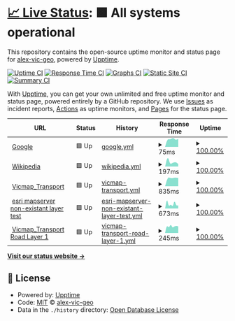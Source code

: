 # [📈 Live Status](https://demo.upptime.js.org): <!--live status--> **🟩 All systems operational**

This repository contains the open-source uptime monitor and status page for [alex-vic-geo](https://demo.upptime.js.org), powered by [Upptime](https://github.com/upptime/upptime).

[![Uptime CI](https://github.com/alex-vic-geo/santa/workflows/Uptime%20CI/badge.svg)](https://github.com/alex-vic-geo/santa/actions?query=workflow%3A%22Uptime+CI%22)
[![Response Time CI](https://github.com/alex-vic-geo/santa/workflows/Response%20Time%20CI/badge.svg)](https://github.com/alex-vic-geo/santa/actions?query=workflow%3A%22Response+Time+CI%22)
[![Graphs CI](https://github.com/alex-vic-geo/santa/workflows/Graphs%20CI/badge.svg)](https://github.com/alex-vic-geo/santa/actions?query=workflow%3A%22Graphs+CI%22)
[![Static Site CI](https://github.com/alex-vic-geo/santa/workflows/Static%20Site%20CI/badge.svg)](https://github.com/alex-vic-geo/santa/actions?query=workflow%3A%22Static+Site+CI%22)
[![Summary CI](https://github.com/alex-vic-geo/santa/workflows/Summary%20CI/badge.svg)](https://github.com/alex-vic-geo/santa/actions?query=workflow%3A%22Summary+CI%22)

With [Upptime](https://upptime.js.org), you can get your own unlimited and free uptime monitor and status page, powered entirely by a GitHub repository. We use [Issues](https://github.com/alex-vic-geo/santa/issues) as incident reports, [Actions](https://github.com/alex-vic-geo/santa/actions) as uptime monitors, and [Pages](https://demo.upptime.js.org) for the status page.

<!--start: status pages-->
<!-- This summary is generated by Upptime (https://github.com/upptime/upptime) -->
<!-- Do not edit this manually, your changes will be overwritten -->
<!-- prettier-ignore -->
| URL | Status | History | Response Time | Uptime |
| --- | ------ | ------- | ------------- | ------ |
| <img alt="" src="https://icons.duckduckgo.com/ip3/www.google.com.ico" height="13"> [Google](https://www.google.com) | 🟩 Up | [google.yml](https://github.com/DELWP-DTV/santa/commits/HEAD/history/google.yml) | <details><summary><img alt="Response time graph" src="./graphs/google/response-time-week.png" height="20"> 75ms</summary><br><a href="https://DELWP-DTV.github.io/santa/history/google"><img alt="Response time 75" src="https://img.shields.io/endpoint?url=https%3A%2F%2Fraw.githubusercontent.com%2FDELWP-DTV%2Fsanta%2FHEAD%2Fapi%2Fgoogle%2Fresponse-time.json"></a><br><a href="https://DELWP-DTV.github.io/santa/history/google"><img alt="24-hour response time 75" src="https://img.shields.io/endpoint?url=https%3A%2F%2Fraw.githubusercontent.com%2FDELWP-DTV%2Fsanta%2FHEAD%2Fapi%2Fgoogle%2Fresponse-time-day.json"></a><br><a href="https://DELWP-DTV.github.io/santa/history/google"><img alt="7-day response time 75" src="https://img.shields.io/endpoint?url=https%3A%2F%2Fraw.githubusercontent.com%2FDELWP-DTV%2Fsanta%2FHEAD%2Fapi%2Fgoogle%2Fresponse-time-week.json"></a><br><a href="https://DELWP-DTV.github.io/santa/history/google"><img alt="30-day response time 75" src="https://img.shields.io/endpoint?url=https%3A%2F%2Fraw.githubusercontent.com%2FDELWP-DTV%2Fsanta%2FHEAD%2Fapi%2Fgoogle%2Fresponse-time-month.json"></a><br><a href="https://DELWP-DTV.github.io/santa/history/google"><img alt="1-year response time 75" src="https://img.shields.io/endpoint?url=https%3A%2F%2Fraw.githubusercontent.com%2FDELWP-DTV%2Fsanta%2FHEAD%2Fapi%2Fgoogle%2Fresponse-time-year.json"></a></details> | <details><summary><a href="https://DELWP-DTV.github.io/santa/history/google">100.00%</a></summary><a href="https://DELWP-DTV.github.io/santa/history/google"><img alt="All-time uptime 100.00%" src="https://img.shields.io/endpoint?url=https%3A%2F%2Fraw.githubusercontent.com%2FDELWP-DTV%2Fsanta%2FHEAD%2Fapi%2Fgoogle%2Fuptime.json"></a><br><a href="https://DELWP-DTV.github.io/santa/history/google"><img alt="24-hour uptime 100.00%" src="https://img.shields.io/endpoint?url=https%3A%2F%2Fraw.githubusercontent.com%2FDELWP-DTV%2Fsanta%2FHEAD%2Fapi%2Fgoogle%2Fuptime-day.json"></a><br><a href="https://DELWP-DTV.github.io/santa/history/google"><img alt="7-day uptime 100.00%" src="https://img.shields.io/endpoint?url=https%3A%2F%2Fraw.githubusercontent.com%2FDELWP-DTV%2Fsanta%2FHEAD%2Fapi%2Fgoogle%2Fuptime-week.json"></a><br><a href="https://DELWP-DTV.github.io/santa/history/google"><img alt="30-day uptime 100.00%" src="https://img.shields.io/endpoint?url=https%3A%2F%2Fraw.githubusercontent.com%2FDELWP-DTV%2Fsanta%2FHEAD%2Fapi%2Fgoogle%2Fuptime-month.json"></a><br><a href="https://DELWP-DTV.github.io/santa/history/google"><img alt="1-year uptime 100.00%" src="https://img.shields.io/endpoint?url=https%3A%2F%2Fraw.githubusercontent.com%2FDELWP-DTV%2Fsanta%2FHEAD%2Fapi%2Fgoogle%2Fuptime-year.json"></a></details>
| <img alt="" src="https://icons.duckduckgo.com/ip3/en.wikipedia.org.ico" height="13"> [Wikipedia](https://en.wikipedia.org) | 🟩 Up | [wikipedia.yml](https://github.com/DELWP-DTV/santa/commits/HEAD/history/wikipedia.yml) | <details><summary><img alt="Response time graph" src="./graphs/wikipedia/response-time-week.png" height="20"> 197ms</summary><br><a href="https://DELWP-DTV.github.io/santa/history/wikipedia"><img alt="Response time 197" src="https://img.shields.io/endpoint?url=https%3A%2F%2Fraw.githubusercontent.com%2FDELWP-DTV%2Fsanta%2FHEAD%2Fapi%2Fwikipedia%2Fresponse-time.json"></a><br><a href="https://DELWP-DTV.github.io/santa/history/wikipedia"><img alt="24-hour response time 197" src="https://img.shields.io/endpoint?url=https%3A%2F%2Fraw.githubusercontent.com%2FDELWP-DTV%2Fsanta%2FHEAD%2Fapi%2Fwikipedia%2Fresponse-time-day.json"></a><br><a href="https://DELWP-DTV.github.io/santa/history/wikipedia"><img alt="7-day response time 197" src="https://img.shields.io/endpoint?url=https%3A%2F%2Fraw.githubusercontent.com%2FDELWP-DTV%2Fsanta%2FHEAD%2Fapi%2Fwikipedia%2Fresponse-time-week.json"></a><br><a href="https://DELWP-DTV.github.io/santa/history/wikipedia"><img alt="30-day response time 197" src="https://img.shields.io/endpoint?url=https%3A%2F%2Fraw.githubusercontent.com%2FDELWP-DTV%2Fsanta%2FHEAD%2Fapi%2Fwikipedia%2Fresponse-time-month.json"></a><br><a href="https://DELWP-DTV.github.io/santa/history/wikipedia"><img alt="1-year response time 197" src="https://img.shields.io/endpoint?url=https%3A%2F%2Fraw.githubusercontent.com%2FDELWP-DTV%2Fsanta%2FHEAD%2Fapi%2Fwikipedia%2Fresponse-time-year.json"></a></details> | <details><summary><a href="https://DELWP-DTV.github.io/santa/history/wikipedia">100.00%</a></summary><a href="https://DELWP-DTV.github.io/santa/history/wikipedia"><img alt="All-time uptime 100.00%" src="https://img.shields.io/endpoint?url=https%3A%2F%2Fraw.githubusercontent.com%2FDELWP-DTV%2Fsanta%2FHEAD%2Fapi%2Fwikipedia%2Fuptime.json"></a><br><a href="https://DELWP-DTV.github.io/santa/history/wikipedia"><img alt="24-hour uptime 100.00%" src="https://img.shields.io/endpoint?url=https%3A%2F%2Fraw.githubusercontent.com%2FDELWP-DTV%2Fsanta%2FHEAD%2Fapi%2Fwikipedia%2Fuptime-day.json"></a><br><a href="https://DELWP-DTV.github.io/santa/history/wikipedia"><img alt="7-day uptime 100.00%" src="https://img.shields.io/endpoint?url=https%3A%2F%2Fraw.githubusercontent.com%2FDELWP-DTV%2Fsanta%2FHEAD%2Fapi%2Fwikipedia%2Fuptime-week.json"></a><br><a href="https://DELWP-DTV.github.io/santa/history/wikipedia"><img alt="30-day uptime 100.00%" src="https://img.shields.io/endpoint?url=https%3A%2F%2Fraw.githubusercontent.com%2FDELWP-DTV%2Fsanta%2FHEAD%2Fapi%2Fwikipedia%2Fuptime-month.json"></a><br><a href="https://DELWP-DTV.github.io/santa/history/wikipedia"><img alt="1-year uptime 100.00%" src="https://img.shields.io/endpoint?url=https%3A%2F%2Fraw.githubusercontent.com%2FDELWP-DTV%2Fsanta%2FHEAD%2Fapi%2Fwikipedia%2Fuptime-year.json"></a></details>
| <img alt="" src="https://icons.duckduckgo.com/ip3/enterprise.mapshare.vic.gov.au.ico" height="13"> [Vicmap_Transport](https://enterprise.mapshare.vic.gov.au/server/rest/services/Vicmap_Transport/MapServer) | 🟩 Up | [vicmap-transport.yml](https://github.com/DELWP-DTV/santa/commits/HEAD/history/vicmap-transport.yml) | <details><summary><img alt="Response time graph" src="./graphs/vicmap-transport/response-time-week.png" height="20"> 835ms</summary><br><a href="https://DELWP-DTV.github.io/santa/history/vicmap-transport"><img alt="Response time 835" src="https://img.shields.io/endpoint?url=https%3A%2F%2Fraw.githubusercontent.com%2FDELWP-DTV%2Fsanta%2FHEAD%2Fapi%2Fvicmap-transport%2Fresponse-time.json"></a><br><a href="https://DELWP-DTV.github.io/santa/history/vicmap-transport"><img alt="24-hour response time 835" src="https://img.shields.io/endpoint?url=https%3A%2F%2Fraw.githubusercontent.com%2FDELWP-DTV%2Fsanta%2FHEAD%2Fapi%2Fvicmap-transport%2Fresponse-time-day.json"></a><br><a href="https://DELWP-DTV.github.io/santa/history/vicmap-transport"><img alt="7-day response time 835" src="https://img.shields.io/endpoint?url=https%3A%2F%2Fraw.githubusercontent.com%2FDELWP-DTV%2Fsanta%2FHEAD%2Fapi%2Fvicmap-transport%2Fresponse-time-week.json"></a><br><a href="https://DELWP-DTV.github.io/santa/history/vicmap-transport"><img alt="30-day response time 835" src="https://img.shields.io/endpoint?url=https%3A%2F%2Fraw.githubusercontent.com%2FDELWP-DTV%2Fsanta%2FHEAD%2Fapi%2Fvicmap-transport%2Fresponse-time-month.json"></a><br><a href="https://DELWP-DTV.github.io/santa/history/vicmap-transport"><img alt="1-year response time 835" src="https://img.shields.io/endpoint?url=https%3A%2F%2Fraw.githubusercontent.com%2FDELWP-DTV%2Fsanta%2FHEAD%2Fapi%2Fvicmap-transport%2Fresponse-time-year.json"></a></details> | <details><summary><a href="https://DELWP-DTV.github.io/santa/history/vicmap-transport">100.00%</a></summary><a href="https://DELWP-DTV.github.io/santa/history/vicmap-transport"><img alt="All-time uptime 100.00%" src="https://img.shields.io/endpoint?url=https%3A%2F%2Fraw.githubusercontent.com%2FDELWP-DTV%2Fsanta%2FHEAD%2Fapi%2Fvicmap-transport%2Fuptime.json"></a><br><a href="https://DELWP-DTV.github.io/santa/history/vicmap-transport"><img alt="24-hour uptime 100.00%" src="https://img.shields.io/endpoint?url=https%3A%2F%2Fraw.githubusercontent.com%2FDELWP-DTV%2Fsanta%2FHEAD%2Fapi%2Fvicmap-transport%2Fuptime-day.json"></a><br><a href="https://DELWP-DTV.github.io/santa/history/vicmap-transport"><img alt="7-day uptime 100.00%" src="https://img.shields.io/endpoint?url=https%3A%2F%2Fraw.githubusercontent.com%2FDELWP-DTV%2Fsanta%2FHEAD%2Fapi%2Fvicmap-transport%2Fuptime-week.json"></a><br><a href="https://DELWP-DTV.github.io/santa/history/vicmap-transport"><img alt="30-day uptime 100.00%" src="https://img.shields.io/endpoint?url=https%3A%2F%2Fraw.githubusercontent.com%2FDELWP-DTV%2Fsanta%2FHEAD%2Fapi%2Fvicmap-transport%2Fuptime-month.json"></a><br><a href="https://DELWP-DTV.github.io/santa/history/vicmap-transport"><img alt="1-year uptime 100.00%" src="https://img.shields.io/endpoint?url=https%3A%2F%2Fraw.githubusercontent.com%2FDELWP-DTV%2Fsanta%2FHEAD%2Fapi%2Fvicmap-transport%2Fuptime-year.json"></a></details>
| <img alt="" src="https://icons.duckduckgo.com/ip3/enterprise.mapshare.vic.gov.au.ico" height="13"> [esri mapserver non-existant layer test](https://enterprise.mapshare.vic.gov.au/server/rest/services/Vicmap_Transport/MapServer/1234) | 🟩 Up | [esri-mapserver-non-existant-layer-test.yml](https://github.com/DELWP-DTV/santa/commits/HEAD/history/esri-mapserver-non-existant-layer-test.yml) | <details><summary><img alt="Response time graph" src="./graphs/esri-mapserver-non-existant-layer-test/response-time-week.png" height="20"> 673ms</summary><br><a href="https://DELWP-DTV.github.io/santa/history/esri-mapserver-non-existant-layer-test"><img alt="Response time 673" src="https://img.shields.io/endpoint?url=https%3A%2F%2Fraw.githubusercontent.com%2FDELWP-DTV%2Fsanta%2FHEAD%2Fapi%2Fesri-mapserver-non-existant-layer-test%2Fresponse-time.json"></a><br><a href="https://DELWP-DTV.github.io/santa/history/esri-mapserver-non-existant-layer-test"><img alt="24-hour response time 673" src="https://img.shields.io/endpoint?url=https%3A%2F%2Fraw.githubusercontent.com%2FDELWP-DTV%2Fsanta%2FHEAD%2Fapi%2Fesri-mapserver-non-existant-layer-test%2Fresponse-time-day.json"></a><br><a href="https://DELWP-DTV.github.io/santa/history/esri-mapserver-non-existant-layer-test"><img alt="7-day response time 673" src="https://img.shields.io/endpoint?url=https%3A%2F%2Fraw.githubusercontent.com%2FDELWP-DTV%2Fsanta%2FHEAD%2Fapi%2Fesri-mapserver-non-existant-layer-test%2Fresponse-time-week.json"></a><br><a href="https://DELWP-DTV.github.io/santa/history/esri-mapserver-non-existant-layer-test"><img alt="30-day response time 673" src="https://img.shields.io/endpoint?url=https%3A%2F%2Fraw.githubusercontent.com%2FDELWP-DTV%2Fsanta%2FHEAD%2Fapi%2Fesri-mapserver-non-existant-layer-test%2Fresponse-time-month.json"></a><br><a href="https://DELWP-DTV.github.io/santa/history/esri-mapserver-non-existant-layer-test"><img alt="1-year response time 673" src="https://img.shields.io/endpoint?url=https%3A%2F%2Fraw.githubusercontent.com%2FDELWP-DTV%2Fsanta%2FHEAD%2Fapi%2Fesri-mapserver-non-existant-layer-test%2Fresponse-time-year.json"></a></details> | <details><summary><a href="https://DELWP-DTV.github.io/santa/history/esri-mapserver-non-existant-layer-test">100.00%</a></summary><a href="https://DELWP-DTV.github.io/santa/history/esri-mapserver-non-existant-layer-test"><img alt="All-time uptime 100.00%" src="https://img.shields.io/endpoint?url=https%3A%2F%2Fraw.githubusercontent.com%2FDELWP-DTV%2Fsanta%2FHEAD%2Fapi%2Fesri-mapserver-non-existant-layer-test%2Fuptime.json"></a><br><a href="https://DELWP-DTV.github.io/santa/history/esri-mapserver-non-existant-layer-test"><img alt="24-hour uptime 100.00%" src="https://img.shields.io/endpoint?url=https%3A%2F%2Fraw.githubusercontent.com%2FDELWP-DTV%2Fsanta%2FHEAD%2Fapi%2Fesri-mapserver-non-existant-layer-test%2Fuptime-day.json"></a><br><a href="https://DELWP-DTV.github.io/santa/history/esri-mapserver-non-existant-layer-test"><img alt="7-day uptime 100.00%" src="https://img.shields.io/endpoint?url=https%3A%2F%2Fraw.githubusercontent.com%2FDELWP-DTV%2Fsanta%2FHEAD%2Fapi%2Fesri-mapserver-non-existant-layer-test%2Fuptime-week.json"></a><br><a href="https://DELWP-DTV.github.io/santa/history/esri-mapserver-non-existant-layer-test"><img alt="30-day uptime 100.00%" src="https://img.shields.io/endpoint?url=https%3A%2F%2Fraw.githubusercontent.com%2FDELWP-DTV%2Fsanta%2FHEAD%2Fapi%2Fesri-mapserver-non-existant-layer-test%2Fuptime-month.json"></a><br><a href="https://DELWP-DTV.github.io/santa/history/esri-mapserver-non-existant-layer-test"><img alt="1-year uptime 100.00%" src="https://img.shields.io/endpoint?url=https%3A%2F%2Fraw.githubusercontent.com%2FDELWP-DTV%2Fsanta%2FHEAD%2Fapi%2Fesri-mapserver-non-existant-layer-test%2Fuptime-year.json"></a></details>
| <img alt="" src="https://icons.duckduckgo.com/ip3/enterprise.mapshare.vic.gov.au.ico" height="13"> [Vicmap_Transport Road Layer 1](https://enterprise.mapshare.vic.gov.au/server/rest/services/Vicmap_Transport/MapServer/1) | 🟩 Up | [vicmap-transport-road-layer-1.yml](https://github.com/DELWP-DTV/santa/commits/HEAD/history/vicmap-transport-road-layer-1.yml) | <details><summary><img alt="Response time graph" src="./graphs/vicmap-transport-road-layer-1/response-time-week.png" height="20"> 245ms</summary><br><a href="https://DELWP-DTV.github.io/santa/history/vicmap-transport-road-layer-1"><img alt="Response time 245" src="https://img.shields.io/endpoint?url=https%3A%2F%2Fraw.githubusercontent.com%2FDELWP-DTV%2Fsanta%2FHEAD%2Fapi%2Fvicmap-transport-road-layer-1%2Fresponse-time.json"></a><br><a href="https://DELWP-DTV.github.io/santa/history/vicmap-transport-road-layer-1"><img alt="24-hour response time 245" src="https://img.shields.io/endpoint?url=https%3A%2F%2Fraw.githubusercontent.com%2FDELWP-DTV%2Fsanta%2FHEAD%2Fapi%2Fvicmap-transport-road-layer-1%2Fresponse-time-day.json"></a><br><a href="https://DELWP-DTV.github.io/santa/history/vicmap-transport-road-layer-1"><img alt="7-day response time 245" src="https://img.shields.io/endpoint?url=https%3A%2F%2Fraw.githubusercontent.com%2FDELWP-DTV%2Fsanta%2FHEAD%2Fapi%2Fvicmap-transport-road-layer-1%2Fresponse-time-week.json"></a><br><a href="https://DELWP-DTV.github.io/santa/history/vicmap-transport-road-layer-1"><img alt="30-day response time 245" src="https://img.shields.io/endpoint?url=https%3A%2F%2Fraw.githubusercontent.com%2FDELWP-DTV%2Fsanta%2FHEAD%2Fapi%2Fvicmap-transport-road-layer-1%2Fresponse-time-month.json"></a><br><a href="https://DELWP-DTV.github.io/santa/history/vicmap-transport-road-layer-1"><img alt="1-year response time 245" src="https://img.shields.io/endpoint?url=https%3A%2F%2Fraw.githubusercontent.com%2FDELWP-DTV%2Fsanta%2FHEAD%2Fapi%2Fvicmap-transport-road-layer-1%2Fresponse-time-year.json"></a></details> | <details><summary><a href="https://DELWP-DTV.github.io/santa/history/vicmap-transport-road-layer-1">100.00%</a></summary><a href="https://DELWP-DTV.github.io/santa/history/vicmap-transport-road-layer-1"><img alt="All-time uptime 100.00%" src="https://img.shields.io/endpoint?url=https%3A%2F%2Fraw.githubusercontent.com%2FDELWP-DTV%2Fsanta%2FHEAD%2Fapi%2Fvicmap-transport-road-layer-1%2Fuptime.json"></a><br><a href="https://DELWP-DTV.github.io/santa/history/vicmap-transport-road-layer-1"><img alt="24-hour uptime 100.00%" src="https://img.shields.io/endpoint?url=https%3A%2F%2Fraw.githubusercontent.com%2FDELWP-DTV%2Fsanta%2FHEAD%2Fapi%2Fvicmap-transport-road-layer-1%2Fuptime-day.json"></a><br><a href="https://DELWP-DTV.github.io/santa/history/vicmap-transport-road-layer-1"><img alt="7-day uptime 100.00%" src="https://img.shields.io/endpoint?url=https%3A%2F%2Fraw.githubusercontent.com%2FDELWP-DTV%2Fsanta%2FHEAD%2Fapi%2Fvicmap-transport-road-layer-1%2Fuptime-week.json"></a><br><a href="https://DELWP-DTV.github.io/santa/history/vicmap-transport-road-layer-1"><img alt="30-day uptime 100.00%" src="https://img.shields.io/endpoint?url=https%3A%2F%2Fraw.githubusercontent.com%2FDELWP-DTV%2Fsanta%2FHEAD%2Fapi%2Fvicmap-transport-road-layer-1%2Fuptime-month.json"></a><br><a href="https://DELWP-DTV.github.io/santa/history/vicmap-transport-road-layer-1"><img alt="1-year uptime 100.00%" src="https://img.shields.io/endpoint?url=https%3A%2F%2Fraw.githubusercontent.com%2FDELWP-DTV%2Fsanta%2FHEAD%2Fapi%2Fvicmap-transport-road-layer-1%2Fuptime-year.json"></a></details>

<!--end: status pages-->

[**Visit our status website →**](https://demo.upptime.js.org)

## 📄 License

- Powered by: [Upptime](https://github.com/upptime/upptime)
- Code: [MIT](./LICENSE) © [alex-vic-geo](https://demo.upptime.js.org)
- Data in the `./history` directory: [Open Database License](https://opendatacommons.org/licenses/odbl/1-0/)
